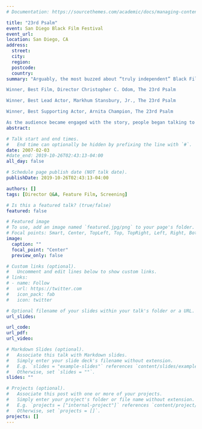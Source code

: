 ```yaml
---
# Documentation: https://sourcethemes.com/academic/docs/managing-content/

title: "23rd Psalm"
event: San Diego Black Film Festival
event_url:
location: San Diego, CA
address:
  street:
  city:
  region:
  postcode:
  country:
summary: "Arguably, the most buzzed about “truly independent” Black Film of 2007, The 23rd Psalm, lived up to it’s hype at its first public screening by winning three awards, including the San Diego Black Film Festival’s highest honor, at its freshmen entrée into the festival circuit:

Winner, Best Film, Director Christopher C. Odom, The 23rd Psalm

Winner, Best Lead Actor, Markhum Stansbury, Jr., The 23rd Psalm

Winner, Best Supporting Actor, Arnita Champion, The 23rd Psalm

As the audience became engaged with the story, people began talking to the screen, “oh my God, she’s crazy”, “he’s a liar”. There were many teary eyes during the emotional scenes as well as deep guffaws during the humorous moments. One festival participant, Rick Bartlett of San Diego, even reported that The 23rd Psalm, “healed” his back problem while watching the movie."
abstract:

# Talk start and end times.
#   End time can optionally be hidden by prefixing the line with `#`.
date: 2007-02-03
#date_end: 2019-10-26T02:43:13-04:00
all_day: false

# Schedule page publish date (NOT talk date).
publishDate: 2019-10-26T02:43:13-04:00

authors: []
tags: [Director Q&A, Feature Film, Screening]

# Is this a featured talk? (true/false)
featured: false

# Featured image
# To use, add an image named `featured.jpg/png` to your page's folder.
# Focal points: Smart, Center, TopLeft, Top, TopRight, Left, Right, BottomLeft, Bottom, BottomRight.
image:
  caption: ""
  focal_point: "Center"
  preview_only: false

# Custom links (optional).
#   Uncomment and edit lines below to show custom links.
# links:
# - name: Follow
#   url: https://twitter.com
#   icon_pack: fab
#   icon: twitter

# Optional filename of your slides within your talk's folder or a URL.
url_slides:

url_code:
url_pdf:
url_video:

# Markdown Slides (optional).
#   Associate this talk with Markdown slides.
#   Simply enter your slide deck's filename without extension.
#   E.g. `slides = "example-slides"` references `content/slides/example-slides.md`.
#   Otherwise, set `slides = ""`.
slides: ""

# Projects (optional).
#   Associate this post with one or more of your projects.
#   Simply enter your project's folder or file name without extension.
#   E.g. `projects = ["internal-project"]` references `content/project/deep-learning/index.md`.
#   Otherwise, set `projects = []`.
projects: []
---
```

